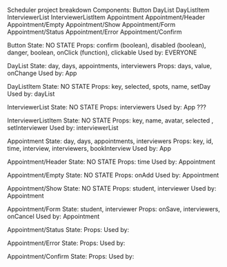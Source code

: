 Scheduler project breakdown
Components:
Button
DayList
DayListItem
InterviewerList
InterviewerListItem
Appointment
Appointment/Header
Appointment/Empty
Appointment/Show
Appointment/Form
Appointment/Status
Appointment/Error
Appointment/Confirm

Button
State: NO STATE
Props: confirm (boolean), disabled (boolean), danger, boolean, onClick (function), clickable
Used by: EVERYONE

DayList
State: day, days, appointments, interviewers
Props: days, value, onChange
Used by: App

DayListItem
State: NO STATE
Props: key, selected, spots, name, setDay
Used by: dayList

InterviewerList
State: NO STATE
Props: interviewers
Used by: App ???

InterviewerListItem
State: NO STATE
Props: key, name, avatar, selected , setInterviewer
Used by: interviewerList

Appointment
State: day, days, appointments, interviewers
Props: key, id, time, interview, interviewers, bookInterview
Used by: App

Appointment/Header
State: NO STATE
Props: time
Used by: Appointment

Appointment/Empty
State: NO STATE
Props: onAdd
Used by: Appointment

Appointment/Show
State: NO STATE
Props: student, interviewer
Used by: Appointment

Appointment/Form
State: student, interviewer
Props: onSave, interviewers, onCancel
Used by: Appointment

Appointment/Status
State:
Props:
Used by:

Appointment/Error
State:
Props:
Used by:

Appointment/Confirm
State:
Props:
Used by:
